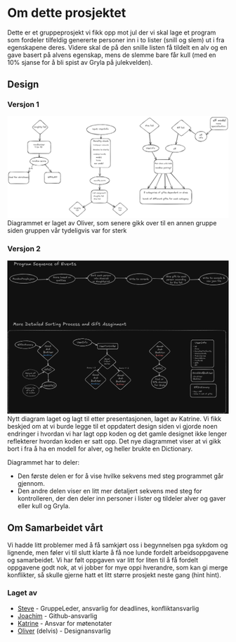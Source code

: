 # Om dette prosjektet

Dette er et gruppeprosjekt vi fikk opp mot jul der vi skal lage et program som fordeler tilfeldig genererte personer inn i to lister (snill og slem) ut i fra egenskapene deres. Videre skal de på den snille listen få tildelt en alv og en gave basert på alvens egenskap, mens de slemme bare får kull (med en 10% sjanse for å bli spist av Gryla på julekvelden).

## Design

### Versjon 1

![Design](./Documentation/system_design.png)
Diagrammet er laget av Oliver, som senere gikk over til en annen gruppe siden gruppen vår tydeligvis var for sterk

### Versjon 2

![Design-V2](./Documentation/SantaList_design.png)
Nytt diagram laget og lagt til etter presentasjonen, laget av Katrine. Vi fikk beskjed om at vi burde legge til et oppdatert design siden vi gjorde noen endringer i hvordan vi har lagt opp koden og det gamle designet ikke lenger reflekterer hvordan koden er satt opp. Det nye diagrammet viser at vi gikk bort i fra å ha en modell for alver, og heller brukte en Dictionary.

Diagrammet har to deler:

- Den første delen er for å vise hvilke sekvens med steg programmet går gjennom.
- Den andre delen viser en litt mer detaljert sekvens med steg for kontrolleren, der den deler inn personer i lister og tildeler alver og gaver eller kull og Gryla.

## Om Samarbeidet vårt

Vi hadde litt problemer med å få samkjørt oss i begynnelsen pga sykdom og lignende, men føler vi til slutt klarte å få noe lunde fordelt arbeidsoppgavene og samarbeidet. Vi har følt oppgaven var litt for liten til å få fordelt oppgavene godt nok, at vi jobber for mye oppi hverandre, som kan gi merge konflikter, så skulle gjerne hatt et litt større prosjekt neste gang (hint hint).

### Laget av

- [Steve](https://github.com/TheNattyBrah) - GruppeLeder, ansvarlig for deadlines, konfliktansvarlig
- [Joachim](https://github.com/JoachimKvamme) - Github-ansvarlig
- [Katrine](https://github.com/Katelli) - Ansvar for møtenotater
- [Oliver](https://github.com/Tobe-Deleted) (delvis) - Designansvarlig
